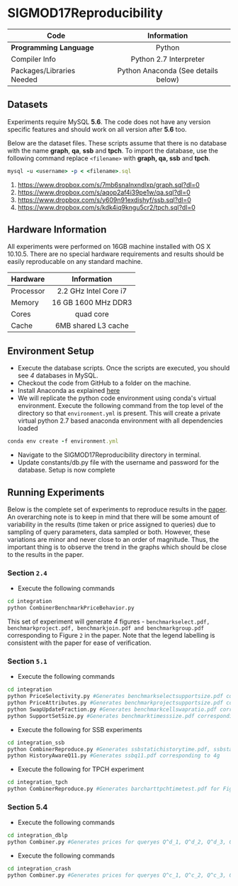 # SIGMOD17Reproducibility

Code | Information
--- |  :---:
**Programming Language** | Python
Compiler Info | Python 2.7 Interpreter
Packages/Libraries Needed | Python Anaconda (See details below)

## Datasets

Experiments require MySQL **5.6**. The code does not have any version specific features and should work on all version after **5.6** too.

Below are the dataset files. These scripts assume that there is no database with the name **graph**, **qa**, **ssb** and **tpch**. To import the database, use the following command replace `<filename>` with **graph, qa, ssb** and **tpch**.

```ruby
mysql -u <username> -p < <filename>.sql
```

1. https://www.dropbox.com/s/7mb6snalnxndlxp/graph.sql?dl=0
2. https://www.dropbox.com/s/aqop2af4i39pe1w/qa.sql?dl=0
3. https://www.dropbox.com/s/y609n91exdishyf/ssb.sql?dl=0
4. https://www.dropbox.com/s/kdk4iq9kngu5cr2/tpch.sql?dl=0

## Hardware Information

All experiments were performed on 16GB machine installed with OS X 10.10.5. There are no special hardware requirements and results should be easily reproducable on any standard machine.


Hardware | Information
--- |  :---:
Processor | 2.2 GHz Intel Core i7
Memory | 16 GB 1600 MHz DDR3
Cores | quad core
Cache | 6MB shared L3 cache

## Environment Setup

* Execute the database scripts. Once the scripts are executed, you should see *4* databases in MySQL.
* Checkout the code from GitHub to a folder on the machine.
* Install Anaconda as explained [here](https://conda.io/docs/install/full.html#os-x-anaconda-install)
* We will replicate the python code environment using conda's virtual environment. Execute the following command from the top level of the directory so that `environment.yml` is present. This will create a private virtual python 2.7 based anaconda environment with all dependencies loaded
```ruby
conda env create -f environment.yml
```
* Navigate to the SIGMOD17Reproducibility directory in terminal.
* Update constants/db.py file with the username and password for the database. Setup is now complete


## Running Experiments

Below is the complete set of experiments to reproduce results in the [paper](http://dl.acm.org/citation.cfm?id=3064017). An overarching note is to keep in mind that there will be some amount of variability in the results (time taken or price assigned to queries) due to sampling of query parameters, data sampled or both. However, these variations are minor and never close to an order of magnitude. Thus, the important thing is to observe the trend in the graphs which should be close to the results in the paper.

### Section `2.4`

* Execute the following commands
```bash
cd integration
python CombinerBenchmarkPriceBehavior.py
```
This set of experiment will generate *4* figures - `benchmarkselect.pdf, benchmarkproject.pdf, benchmarkjoin.pdf and benchmarkgroup.pdf` corresponding to Figure `2` in the paper. Note that the legend labelling is consistent with the paper for ease of verification.

### Section `5.1`
* Execute the following commands
```bash
cd integration
python PriceSelectivity.py #Generates benchmarkselectsupportsize.pdf corresponding to Figure 4a
python PriceAttributes.py #Generates benchmarkprojectsupportsize.pdf corresponding to Figure 4b
python SwapUpdateFraction.py #Generates benchmarkcellswapratio.pdf corresponding to Figure 4c
python SupportSetSize.py #Generates benchmarktimesssize.pdf corresponding to Figure 4d
```

* Execute the following for SSB experiments
```bash
cd integration_ssb
python CombinerReproduce.py #Generates ssbstatichistorytime.pdf, ssbstatichistoryawareprice.pdf corresponding to Figure 4f/4e respectively and barchartssbtime.pdf for Figure 5a
python HistoryAwareQ11.py #Generates ssbq11.pdf corresponding to 4g
```

* Execute the following for TPCH experiment
```bash
cd integration_tpch
python CombinerReproduce.py #Generates barcharttpchtimetest.pdf for Figure 5b
```

### Section 5.4


* Execute the following commands
```bash
cd integration_dblp
python Combiner.py #Generates prices for queryes Q^d_1, Q^d_2, Q^d_3, Q^d_4
```

* Execute the following commands
```bash
cd integration_crash
python Combiner.py #Generates prices for queryes Q^c_1, Q^c_2, Q^c_3, Q^c_4, Q^c_5, Q^c_6, Q^c_7
```
